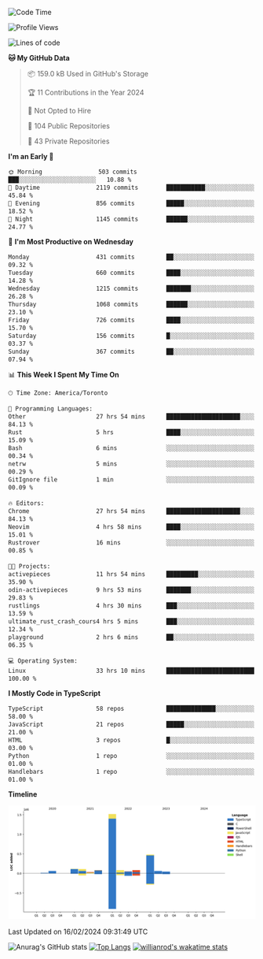<!--START_SECTION:waka-->
![Code Time](http://img.shields.io/badge/Code%20Time-1%2C197%20hrs%2012%20mins-blue)

![Profile Views](http://img.shields.io/badge/Profile%20Views-6-blue)

![Lines of code](https://img.shields.io/badge/From%20Hello%20World%20I%27ve%20Written-2.7%20million%20lines%20of%20code-blue)

**🐱 My GitHub Data** 

> 📦 159.0 kB Used in GitHub's Storage 
 > 
> 🏆 11 Contributions in the Year 2024
 > 
> 🚫 Not Opted to Hire
 > 
> 📜 104 Public Repositories 
 > 
> 🔑 43 Private Repositories 
 > 
**I'm an Early 🐤** 

```text
🌞 Morning                503 commits         ███░░░░░░░░░░░░░░░░░░░░░░   10.88 % 
🌆 Daytime                2119 commits        ███████████░░░░░░░░░░░░░░   45.84 % 
🌃 Evening                856 commits         █████░░░░░░░░░░░░░░░░░░░░   18.52 % 
🌙 Night                  1145 commits        ██████░░░░░░░░░░░░░░░░░░░   24.77 % 
```
📅 **I'm Most Productive on Wednesday** 

```text
Monday                   431 commits         ██░░░░░░░░░░░░░░░░░░░░░░░   09.32 % 
Tuesday                  660 commits         ████░░░░░░░░░░░░░░░░░░░░░   14.28 % 
Wednesday                1215 commits        ███████░░░░░░░░░░░░░░░░░░   26.28 % 
Thursday                 1068 commits        ██████░░░░░░░░░░░░░░░░░░░   23.10 % 
Friday                   726 commits         ████░░░░░░░░░░░░░░░░░░░░░   15.70 % 
Saturday                 156 commits         █░░░░░░░░░░░░░░░░░░░░░░░░   03.37 % 
Sunday                   367 commits         ██░░░░░░░░░░░░░░░░░░░░░░░   07.94 % 
```


📊 **This Week I Spent My Time On** 

```text
🕑︎ Time Zone: America/Toronto

💬 Programming Languages: 
Other                    27 hrs 54 mins      █████████████████████░░░░   84.13 % 
Rust                     5 hrs               ████░░░░░░░░░░░░░░░░░░░░░   15.09 % 
Bash                     6 mins              ░░░░░░░░░░░░░░░░░░░░░░░░░   00.34 % 
netrw                    5 mins              ░░░░░░░░░░░░░░░░░░░░░░░░░   00.29 % 
GitIgnore file           1 min               ░░░░░░░░░░░░░░░░░░░░░░░░░   00.09 % 

🔥 Editors: 
Chrome                   27 hrs 54 mins      █████████████████████░░░░   84.13 % 
Neovim                   4 hrs 58 mins       ████░░░░░░░░░░░░░░░░░░░░░   15.01 % 
Rustrover                16 mins             ░░░░░░░░░░░░░░░░░░░░░░░░░   00.85 % 

🐱‍💻 Projects: 
activepieces             11 hrs 54 mins      █████████░░░░░░░░░░░░░░░░   35.90 % 
odin-activepieces        9 hrs 53 mins       ███████░░░░░░░░░░░░░░░░░░   29.83 % 
rustlings                4 hrs 30 mins       ███░░░░░░░░░░░░░░░░░░░░░░   13.59 % 
ultimate_rust_crash_cours4 hrs 5 mins        ███░░░░░░░░░░░░░░░░░░░░░░   12.34 % 
playground               2 hrs 6 mins        ██░░░░░░░░░░░░░░░░░░░░░░░   06.35 % 

💻 Operating System: 
Linux                    33 hrs 10 mins      █████████████████████████   100.00 % 
```

**I Mostly Code in TypeScript** 

```text
TypeScript               58 repos            ██████████████░░░░░░░░░░░   58.00 % 
JavaScript               21 repos            █████░░░░░░░░░░░░░░░░░░░░   21.00 % 
HTML                     3 repos             █░░░░░░░░░░░░░░░░░░░░░░░░   03.00 % 
Python                   1 repo              ░░░░░░░░░░░░░░░░░░░░░░░░░   01.00 % 
Handlebars               1 repo              ░░░░░░░░░░░░░░░░░░░░░░░░░   01.00 % 
```



**Timeline**

![Lines of Code chart](https://raw.githubusercontent.com/wise-introvert/wise-introvert/master/assets/bar_graph.png)


 Last Updated on 16/02/2024 09:31:49 UTC
<!--END_SECTION:waka-->

![Anurag's GitHub stats](https://github-readme-stats.vercel.app/api?username=wise-introvert&count_private=true&show_icons=true)
[![Top Langs](https://github-readme-stats.vercel.app/api/top-langs/?username=wise-introvert&langs_count=10)](https://github.com/anuraghazra/github-readme-stats)
[![willianrod's wakatime stats](https://github-readme-stats.vercel.app/api/wakatime?username=wiseintrovert)](https://github.com/anuraghazra/github-readme-stats)

